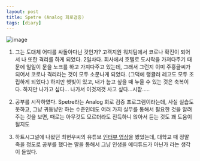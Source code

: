 ```yaml
---
layout: post
title: Spetre (Analog 회로검증)
tags: [diary]
---
```


![image](https://user-images.githubusercontent.com/50545088/149166249-8b19314a-b2b1-41d8-8644-a562eea1f18f.png)


1. 그는 도대체 어디를 싸돌아다닌 것인가? 고객지원 워치팀에서 코로나 확진이 되어서 나 또한 격리를 하게 되었다. 2일차다. 회사에서 호텔로 도시락을 가져다주기 때문에 일일이 문을 노크를 하고 가져다주고 있는데, 그래서 그런지 이미 주홍글씨가 되어서 코로나 격리라는 것이 모두 소문나게 되었다. (그덕에 랭귤러 레고도 모두 조립하게 되었다.) 하지만 햇빛이 있고, 내가 눕고 싶을 때 누울 수 있는 것은 축복이다. 하지만 나가고 싶다... 나가서 이것저것 사고 싶다...시팓.....

2. 공부를 시작하였다. Spetre라는 Analog 회로 검증 프로그램이라는데, 사실 실습도 못하고, 그냥 귀동냥만 하는 수준인데도 여러 가지 실무를 통해서 필요한 것을 알려주는 것을 보면, 때로는 아무것도 모르더라도 진득하니 앉아서 듣는 것도 꽤 도움이 될지도

3. 하트시그널에 나왔던 최현우씨의 유튜브 [인터뷰 영상](https://www.youtube.com/watch?v=wWHysB-6j4g)을 봤었는데, 대학교 때 정말 죽을 정도로 공부를 했다는 말을 통해서 그냥 인생을 에티튜드가 아닌가 라는 생각이 들었다.